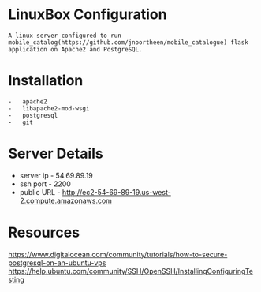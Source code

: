 LinuxBox Configuration
======================
	A linux server configured to run mobile_catalog(https://github.com/jnoortheen/mobile_catalogue) flask application on Apache2 and PostgreSQL.

Installation
============
	-	apache2
	-	libapache2-mod-wsgi 
	-	postgresql
	-	git

Server Details
==============
*	server ip	- 	54.69.89.19
*	ssh port 	- 	2200
*	public URL	-	http://ec2-54-69-89-19.us-west-2.compute.amazonaws.com

Resources
=========
https://www.digitalocean.com/community/tutorials/how-to-secure-postgresql-on-an-ubuntu-vps
https://help.ubuntu.com/community/SSH/OpenSSH/InstallingConfiguringTesting
